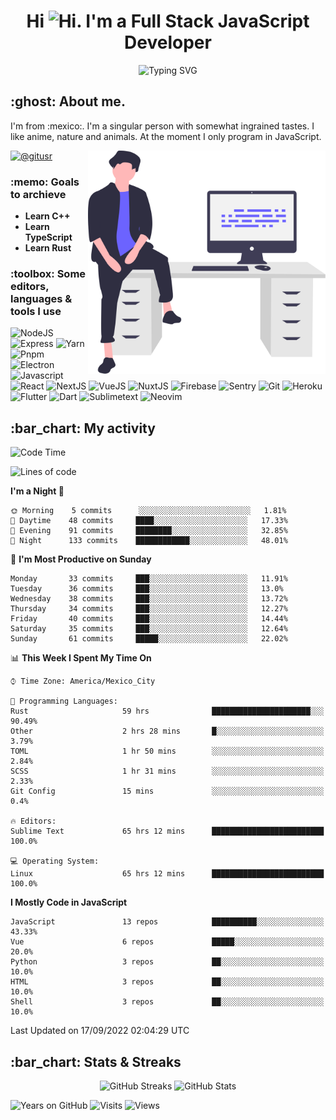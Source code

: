 <h1 align="center">Hi <img src="https://emojis.slackmojis.com/emojis/images/1579216111/7550/pikachu_wave.gif?1579216111" alt="Hi" width="28" />. I'm a Full Stack JavaScript Developer</h1>
<p align="center">
  <img src="https://readme-typing-svg.herokuapp.com?color=0389FF&amp;center=true&amp;lines=I+%E2%9D%A4%EF%B8%8F+JavaScript;I+%E2%9D%A4%EF%B8%8F+Anime;I+%E2%9D%A4%EF%B8%8F+Nature" alt="Typing SVG" />
</p>

<h2>:ghost: About me.</h2>
<p>
  I'm from :mexico:. I'm a singular person with somewhat ingrained tastes. I like anime, nature and animals. At the moment I only program in JavaScript.
</p>

<img src="https://raw.githubusercontent.com/hypernova7/hypernova7/main/static/images/undraw_feeling_proud_qne1.svg" align="right" alt="Hero Image" width="380" />

<p>
  <a href="https://t.me/gitusr"><img src="https://genx.vercel.app/api/icon/telegram" alt="@gitusr" /></a>
</p>

<h3>:memo: Goals to archieve</h3>
<ul>
  <li><strong>Learn C++</strong></li>
  <li><strong>Learn TypeScript</strong></li>
  <li><strong>Learn Rust</strong></li>
</ul>

<h3>:toolbox: Some editors, languages & tools I use</h3>
<p>
  <img src="https://genx.vercel.app/api/icon/node.js" alt="NodeJS" />
  <img src="https://genx.vercel.app/api/icon/express" alt="Express" />
  <img src="https://genx.vercel.app/api/icon/yarn" alt="Yarn" />
  <img src="https://genx.vercel.app/api/icon/pnpm" alt="Pnpm" />
  <img src="https://genx.vercel.app/api/icon/electron" alt="Electron" />
  <img src="https://genx.vercel.app/api/icon/javascript" alt="Javascript" />
  <img src="https://genx.vercel.app/api/icon/react" alt="React" />
  <img src="https://genx.vercel.app/api/icon/next.js" alt="NextJS" />
  <img src="https://genx.vercel.app/api/icon/vue.js" alt="VueJS" />
  <img src="https://genx.vercel.app/api/icon/nuxt.js" alt="NuxtJS" />
  <img src="https://genx.vercel.app/api/icon/firebase" alt="Firebase" />
  <img src="https://genx.vercel.app/api/icon/sentry" alt="Sentry" />
  <img src="https://genx.vercel.app/api/icon/git" alt="Git" />
  <img src="https://genx.vercel.app/api/icon/heroku" alt="Heroku" />
  <img src="https://genx.vercel.app/api/icon/flutter" alt="Flutter" />
  <img src="https://genx.vercel.app/api/icon/dart" alt="Dart" />
  <img src="https://genx.vercel.app/api/icon/sublimetext" alt="Sublimetext" />
  <img src="https://genx.vercel.app/api/icon/neovim" alt="Neovim" />
</p>

<h2>:bar_chart: My activity</h2>

<!--START_SECTION:waka-->
![Code Time](http://img.shields.io/badge/Code%20Time-1%2C380%20hrs%2018%20mins-blue)

![Lines of code](https://img.shields.io/badge/From%20Hello%20World%20I%27ve%20Written-107%20Thousand%20lines%20of%20code-blue)

**I'm a Night 🦉** 

```text
🌞 Morning    5 commits      ░░░░░░░░░░░░░░░░░░░░░░░░░   1.81% 
🌆 Daytime    48 commits     ████░░░░░░░░░░░░░░░░░░░░░   17.33% 
🌃 Evening    91 commits     ████████░░░░░░░░░░░░░░░░░   32.85% 
🌙 Night      133 commits    ████████████░░░░░░░░░░░░░   48.01%

```
📅 **I'm Most Productive on Sunday** 

```text
Monday       33 commits     ███░░░░░░░░░░░░░░░░░░░░░░   11.91% 
Tuesday      36 commits     ███░░░░░░░░░░░░░░░░░░░░░░   13.0% 
Wednesday    38 commits     ███░░░░░░░░░░░░░░░░░░░░░░   13.72% 
Thursday     34 commits     ███░░░░░░░░░░░░░░░░░░░░░░   12.27% 
Friday       40 commits     ███░░░░░░░░░░░░░░░░░░░░░░   14.44% 
Saturday     35 commits     ███░░░░░░░░░░░░░░░░░░░░░░   12.64% 
Sunday       61 commits     █████░░░░░░░░░░░░░░░░░░░░   22.02%

```


📊 **This Week I Spent My Time On** 

```text
⌚︎ Time Zone: America/Mexico_City

💬 Programming Languages: 
Rust                     59 hrs              ██████████████████████░░░   90.49% 
Other                    2 hrs 28 mins       █░░░░░░░░░░░░░░░░░░░░░░░░   3.79% 
TOML                     1 hr 50 mins        ░░░░░░░░░░░░░░░░░░░░░░░░░   2.84% 
SCSS                     1 hr 31 mins        ░░░░░░░░░░░░░░░░░░░░░░░░░   2.33% 
Git Config               15 mins             ░░░░░░░░░░░░░░░░░░░░░░░░░   0.4%

🔥 Editors: 
Sublime Text             65 hrs 12 mins      █████████████████████████   100.0%

💻 Operating System: 
Linux                    65 hrs 12 mins      █████████████████████████   100.0%

```

**I Mostly Code in JavaScript** 

```text
JavaScript               13 repos            ██████████░░░░░░░░░░░░░░░   43.33% 
Vue                      6 repos             █████░░░░░░░░░░░░░░░░░░░░   20.0% 
Python                   3 repos             ██░░░░░░░░░░░░░░░░░░░░░░░   10.0% 
HTML                     3 repos             ██░░░░░░░░░░░░░░░░░░░░░░░   10.0% 
Shell                    3 repos             ██░░░░░░░░░░░░░░░░░░░░░░░   10.0%

```



 Last Updated on 17/09/2022 02:04:29 UTC
<!--END_SECTION:waka-->

<h2>:bar_chart: Stats & Streaks</h2>
<p align="center">
  <img src="https://github-readme-streak-stats.herokuapp.com/?user=hypernova7&amp;theme=nord" alt="GitHub Streaks" width="49%" />
  <img src="https://gitcard.vercel.app/api?username=hypernova7&amp;show_icons=true&amp;theme=nord" alt="GitHub Stats" width="49%" />
</p>

<p align="left">
  <img src="https://badges.pufler.dev/years/hypernova7?style=for-the-badge&amp;color=0389ff&amp;labelColor=334455&amp;logo=github" alt="Years on GitHub" />
  <img src="https://badges.pufler.dev/visits/hypernova7/hypernova7?style=for-the-badge&amp;color=0389ff&amp;labelColor=334455&amp;logo=github" alt="Visits" />
  <img src="https://genx.vercel.app/api/views/hypernova7" alt="Views" />
</p>
